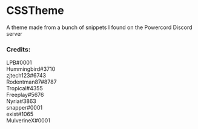 # CSSTheme
A theme made from a bunch of snippets I found on the Powercord Discord server

### Credits:
LPB#0001<br>
Hummingbird#3710<br>
zjtech123#6743<br>
Rodentman87#8787<br>
Tropical#4355<br>
Freeplay#5676<br>
Nyria#3863<br>
snapper#0001<br>
exist#1065<br>
MulverineX#0001
